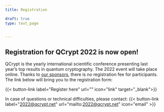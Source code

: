 ```yaml
---
title: Registration

draft: true
type: text_page


---
```


## Registration for QCrypt 2022 is now open!
QCrypt is the yearly international scientific conference presenting last year’s top results in quantum cryptography. The 2022 event will take place online. Thanks to <a href="/partners" target="_blank">our sponsors</a>, there is no registration fee for participants. The link below will bring you to the registration form:

{{< button-link label="Register here" url="" icon="link" target="_blank">}}

<!-- **You can still register for the conference, but participation links will only be sent out twice a day.** In the meanwhile, you can watch the live stream on our QCrypt Conference YouTube channel: https://www.youtube.com/channel/UClpn9CxuZPHw3nzhdv0m3Hw/videos -->

In case of questions or technical difficulties, please contact: {{< button-link label="2022@qcrypt.net" url="mailto:2022@qcrypt.net" icon="email" >}}
